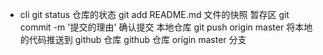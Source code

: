 - cli
    git status 仓库的状态
    git add README.md 文件的快照 暂存区
    git commit -m '提交的理由' 确认提交 本地仓库
    git push origin master 将本地的代码推送到 github 仓库
    github 仓库 origin master 分支